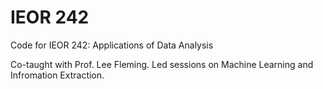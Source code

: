# IEOR 242
Code for IEOR 242: Applications of Data Analysis

Co-taught with Prof. Lee Fleming. Led sessions on Machine Learning and Infromation Extraction.
